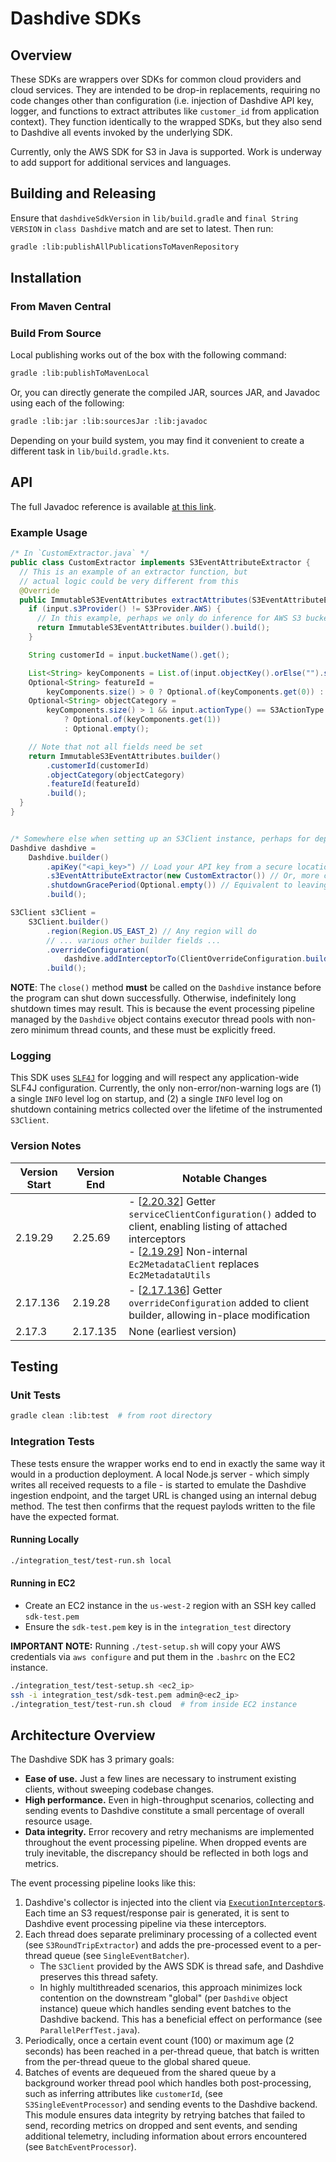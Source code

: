 # Dashdive SDKs

## Overview

These SDKs are wrappers over SDKs for common cloud providers and cloud services. They are intended to be drop-in replacements, requiring no code changes other than configuration (i.e. injection of Dashdive API key, logger, and functions to extract attributes like `customer_id` from application context). They function identically to the wrapped SDKs, but they also send to Dashdive all events invoked by the underlying SDK.

Currently, only the AWS SDK for S3 in Java is supported. Work is underway to add support for additional services and languages.

## Building and Releasing

Ensure that `dashdiveSdkVersion` in `lib/build.gradle` and `final String VERSION` in `class Dashdive` match and are set to latest. Then run:

```bash
gradle :lib:publishAllPublicationsToMavenRepository
```

## Installation

### From Maven Central

### Build From Source

Local publishing works out of the box with the following command:

```bash
gradle :lib:publishToMavenLocal
```

Or, you can directly generate the compiled JAR, sources JAR, and Javadoc using each of the following:

```bash
gradle :lib:jar :lib:sourcesJar :lib:javadoc
```

Depending on your build system, you may find it convenient to create a different task in `lib/build.gradle.kts`.

## API

The full Javadoc reference is available [at this link](https://www.javadoc.io/doc/com.dashdive/collector-sdk/latest/com/dashdive/package-summary.html).

### Example Usage

```java
/* In `CustomExtractor.java` */
public class CustomExtractor implements S3EventAttributeExtractor {
  // This is an example of an extractor function, but
  // actual logic could be very different from this
  @Override
  public ImmutableS3EventAttributes extractAttributes(S3EventAttributeExtractorInput input) {
    if (input.s3Provider() != S3Provider.AWS) {
      // In this example, perhaps we only do inference for AWS S3 buckets
      return ImmutableS3EventAttributes.builder().build();
    }

    String customerId = input.bucketName().get();

    List<String> keyComponents = List.of(input.objectKey().orElse("").split("/"));
    Optional<String> featureId =
        keyComponents.size() > 0 ? Optional.of(keyComponents.get(0)) : Optional.empty();
    Optional<String> objectCategory =
        keyComponents.size() > 1 && input.actionType() == S3ActionType.PUT_OBJECT
            ? Optional.of(keyComponents.get(1))
            : Optional.empty();

    // Note that not all fields need be set
    return ImmutableS3EventAttributes.builder()
        .customerId(customerId)
        .objectCategory(objectCategory)
        .featureId(featureId)
        .build();
  }
}


/* Somewhere else when setting up an S3Client instance, perhaps for dependency injection */
Dashdive dashdive =
    Dashdive.builder()
        .apiKey("<api_key>") // Load your API key from a secure location
        .s3EventAttributeExtractor(new CustomExtractor()) // Or, more concisely, with a lambda function
        .shutdownGracePeriod(Optional.empty()) // Equivalent to leaving blank; ensures all events are sent
        .build();

S3Client s3Client =
    S3Client.builder()
        .region(Region.US_EAST_2) // Any region will do
        // ... various other builder fields ...
        .overrideConfiguration(
            dashdive.addInterceptorTo(ClientOverrideConfiguration.builder()).build())
        .build();
```

**NOTE**: The `close()` method **must** be called on the `Dashdive` instance before the program can shut down successfully. Otherwise, indefinitely long shutdown times may result. This is because the event processing pipeline managed by the `Dashdive` object contains executor thread pools with non-zero minimum thread counts, and these must be explicitly freed.

### Logging

This SDK uses [`SLF4J`](https://slf4j.org/) for logging and will respect any application-wide SLF4J configuration. Currently, the only non-error/non-warning logs are (1) a single `INFO` level log on startup, and (2) a single `INFO` level log on shutdown containing metrics collected over the lifetime of the instrumented `S3Client`.

### Version Notes

| Version Start | Version End | Notable Changes                                                                                                                                                                                                                                                                                                                                                             |
| ------------- | ----------- | --------------------------------------------------------------------------------------------------------------------------------------------------------------------------------------------------------------------------------------------------------------------------------------------------------------------------------------------------------------------------- |
| 2.19.29       | 2.25.69     | - [[2.20.32](https://github.com/aws/aws-sdk-java-v2/blob/master/changelogs/2.20.x-CHANGELOG.md#22032-2023-03-24)] Getter `serviceClientConfiguration()` added to client, enabling listing of attached interceptors<br> - [[2.19.29](https://github.com/aws/aws-sdk-java-v2/issues/61#issuecomment-1416230962)] Non-internal `Ec2MetadataClient` replaces `Ec2MetadataUtils` |
| 2.17.136      | 2.19.28     | - [[2.17.136](https://github.com/aws/aws-sdk-java-v2/blob/master/changelogs/2.17.x-CHANGELOG.md#aws-sdk-for-java-v2-104)] Getter `overrideConfiguration` added to client builder, allowing in-place modification                                                                                                                                                            |
| 2.17.3        | 2.17.135    | None (earliest version)                                                                                                                                                                                                                                                                                                                                                     |

## Testing

### Unit Tests

```bash
gradle clean :lib:test  # from root directory
```

### Integration Tests

These tests ensure the wrapper works end to end in exactly the same way it would in a production deployment. A local Node.js server - which simply writes all received requests to a file - is started to emulate the Dashdive ingestion endpoint, and the target URL is changed using an internal debug method. The test then confirms that the request paylods written to the file have the expected format.

#### Running Locally

```bash
./integration_test/test-run.sh local
```

#### Running in EC2

- Create an EC2 instance in the `us-west-2` region with an SSH key called `sdk-test.pem`
- Ensure the `sdk-test.pem` key is in the `integration_test` directory

**IMPORTANT NOTE:** Running `./test-setup.sh` will copy your AWS credentials via `aws configure` and put them in the `.bashrc` on the EC2 instance.

```bash
./integration_test/test-setup.sh <ec2_ip>
ssh -i integration_test/sdk-test.pem admin@<ec2_ip>
./integration_test/test-run.sh cloud  # from inside EC2 instance
```

## Architecture Overview

The Dashdive SDK has 3 primary goals:

- **Ease of use.** Just a few lines are necessary to instrument existing clients, without sweeping codebase changes.
- **High performance.** Even in high-throughput scenarios, collecting and sending events to Dashdive constitute a small percentage of overall resource usage.
- **Data integrity.** Error recovery and retry mechanisms are implemented throughout the event processing pipeline. When dropped events are truly inevitable, the discrepancy should be reflected in both logs and metrics.

The event processing pipeline looks like this:

1. Dashdive's collector is injected into the client via [`ExecutionInterceptor`s](https://sdk.amazonaws.com/java/api/latest/software/amazon/awssdk/core/interceptor/ExecutionInterceptor.html). Each time an S3 request/response pair is generated, it is sent to Dashdive event processing pipeline via these interceptors.
1. Each thread does separate preliminary processing of a collected event (see `S3RoundTripExtractor`) and adds the pre-processed event to a per-thread queue (see `SingleEventBatcher`).
   - The `S3Client` provided by the AWS SDK is thread safe, and Dashdive preserves this thread safety.
   - In highly multithreaded scenarios, this approach minimizes lock contention on the downstream "global" (per `Dashdive` object instance) queue which handles sending event batches to the Dashdive backend. This has a beneficial effect on performance (see `ParallelPerfTest.java`).
1. Periodically, once a certain event count (100) or maximum age (2 seconds) has been reached in a per-thread queue, that batch is written from the per-thread queue to the global shared queue.
1. Batches of events are dequeued from the shared queue by a background worker thread pool which handles both post-processing, such as inferring attributes like `customerId`, (see `S3SingleEventProcessor`) and sending events to the Dashdive backend. This module ensures data integrity by retrying batches that failed to send, recording metrics on dropped and sent events, and sending additional telemetry, including information about errors encountered (see `BatchEventProcessor`).
